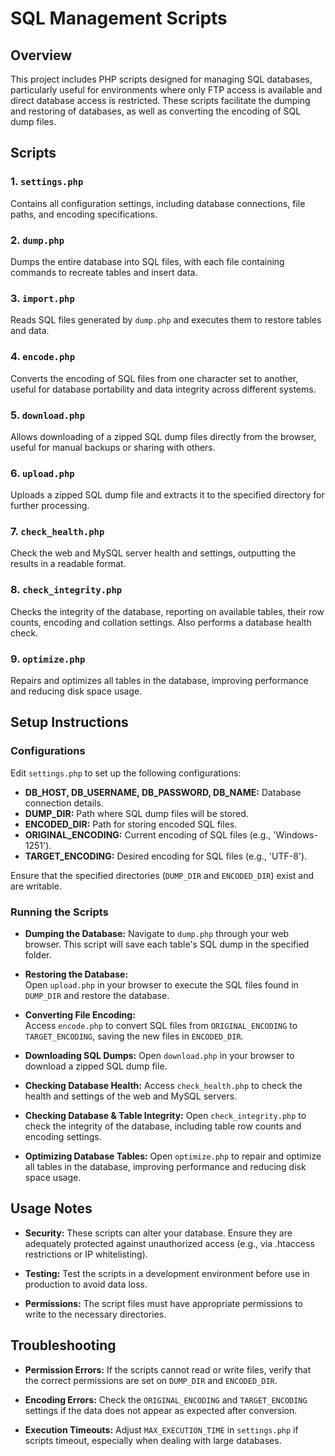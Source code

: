 # SQL Management Scripts

## Overview

This project includes PHP scripts designed for managing SQL databases, particularly useful for environments where only FTP access is available and direct database access is restricted. These scripts facilitate the dumping and restoring of databases, as well as converting the encoding of SQL dump files.

## Scripts

### 1. `settings.php`
Contains all configuration settings, including database connections, file paths, and encoding specifications.

### 2. `dump.php`
Dumps the entire database into SQL files, with each file containing commands to recreate tables and insert data.

### 3. `import.php`
Reads SQL files generated by `dump.php` and executes them to restore tables and data.

### 4. `encode.php`
Converts the encoding of SQL files from one character set to another, useful for database portability and data integrity across different systems.

### 5. `download.php`
Allows downloading of a zipped SQL dump files directly from the browser, useful for manual backups or sharing with others.

### 6. `upload.php`
Uploads a zipped SQL dump file and extracts it to the specified directory for further processing.

### 7. `check_health.php`
Check the web and MySQL server health and settings, outputting the results in a readable format.

### 8. `check_integrity.php`
Checks the integrity of the database, reporting on available tables, their row counts, encoding and collation settings. Also performs a database health check.

### 9. `optimize.php`
Repairs and optimizes all tables in the database, improving performance and reducing disk space usage.



## Setup Instructions

### Configurations

Edit `settings.php` to set up the following configurations:

- **DB_HOST, DB_USERNAME, DB_PASSWORD, DB_NAME:** Database connection details.
- **DUMP_DIR:** Path where SQL dump files will be stored.
- **ENCODED_DIR:** Path for storing encoded SQL files.
- **ORIGINAL_ENCODING:** Current encoding of SQL files (e.g., 'Windows-1251').
- **TARGET_ENCODING:** Desired encoding for SQL files (e.g., 'UTF-8').

Ensure that the specified directories (`DUMP_DIR` and `ENCODED_DIR`) exist and are writable.

### Running the Scripts

- **Dumping the Database:**
  Navigate to `dump.php` through your web browser. This script will save each table's SQL dump in the specified folder.

- **Restoring the Database:**  
  Open `upload.php` in your browser to execute the SQL files found in `DUMP_DIR` and restore the database.

- **Converting File Encoding:**  
  Access `encode.php` to convert SQL files from `ORIGINAL_ENCODING` to `TARGET_ENCODING`, saving the new files in `ENCODED_DIR`.

- **Downloading SQL Dumps:**
  Open `download.php` in your browser to download a zipped SQL dump file.

- **Checking Database Health:**
  Access `check_health.php` to check the health and settings of the web and MySQL servers.

- **Checking Database & Table Integrity:**
  Open `check_integrity.php` to check the integrity of the database, including table row counts and encoding settings.

- **Optimizing Database Tables:**
  Open `optimize.php` to repair and optimize all tables in the database, improving performance and reducing disk space usage.

## Usage Notes

- **Security:** These scripts can alter your database. Ensure they are adequately protected against unauthorized access (e.g., via .htaccess restrictions or IP whitelisting).

- **Testing:** Test the scripts in a development environment before use in production to avoid data loss.

- **Permissions:** The script files must have appropriate permissions to write to the necessary directories.

## Troubleshooting

- **Permission Errors:** If the scripts cannot read or write files, verify that the correct permissions are set on `DUMP_DIR` and `ENCODED_DIR`.

- **Encoding Errors:** Check the `ORIGINAL_ENCODING` and `TARGET_ENCODING` settings if the data does not appear as expected after conversion.

- **Execution Timeouts:** Adjust `MAX_EXECUTION_TIME` in `settings.php` if scripts timeout, especially when dealing with large databases.
